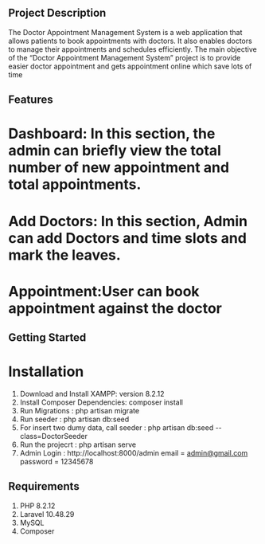 ## Project Description
The Doctor Appointment Management System is a web application that allows patients to book appointments with doctors. It also enables doctors to manage their appointments and schedules efficiently. The main objective of the “Doctor Appointment Management System” project is to provide easier doctor appointment and gets appointment online which save lots of time

## Features


# Dashboard: In this section, the admin can briefly view the total number of new appointment and total  appointments.
# Add Doctors: In this section, Admin can add Doctors and time slots and mark the leaves. 
# Appointment:User can book appointment against the doctor

## Getting Started

# Installation

1) Download and Install XAMPP: version 8.2.12
2) Install Composer Dependencies: composer install
3) Run Migrations : php artisan migrate
4) Run seeder : php artisan db:seed
5) For insert two dumy data, call seeder :  php artisan db:seed --class=DoctorSeeder
6) Run the projecrt : php artisan serve 
7) Admin Login : http://localhost:8000/admin
   email = admin@gmail.com
   password = 12345678

## Requirements
1) PHP 8.2.12
2) Laravel 10.48.29
3) MySQL
4) Composer
